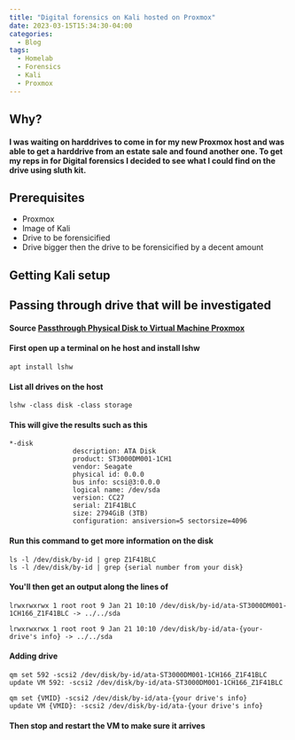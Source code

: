 ```yaml
---
title: "Digital forensics on Kali hosted on Proxmox"
date: 2023-03-15T15:34:30-04:00
categories:
  - Blog
tags:
  - Homelab
  - Forensics
  - Kali
  - Proxmox
---
```



## Why?

####  I was waiting on harddrives to come in for my new Proxmox host and was able to get a harddrive from an estate sale and found another one. To get my reps in for Digital forensics I decided to see what I could find on the drive using sluth kit.

## Prerequisites

- Proxmox
- Image of Kali
- Drive to be forensicified 
- Drive bigger then the drive to be forensicified by a decent amount


## Getting Kali setup

## Passing through drive that will be investigated

#### Source [Passthrough Physical Disk to Virtual Machine Proxmox](https://pve.proxmox.com/wiki/Passthrough_Physical_Disk_to_Virtual_Machine_(VM))

#### First open up a terminal on he host and install lshw

``` 
apt install lshw
```

#### List all drives on the host
``` 
lshw -class disk -class storage
```

#### This will give the results such as this

```
*-disk
                description: ATA Disk
                product: ST3000DM001-1CH1
                vendor: Seagate
                physical id: 0.0.0
                bus info: scsi@3:0.0.0
                logical name: /dev/sda
                version: CC27
                serial: Z1F41BLC
                size: 2794GiB (3TB)
                configuration: ansiversion=5 sectorsize=4096
```

#### Run this command to get more information on the disk

``` 
ls -l /dev/disk/by-id | grep Z1F41BLC
ls -l /dev/disk/by-id | grep {serial number from your disk} 
```

#### You'll then get an output along the lines of 

``` 
lrwxrwxrwx 1 root root 9 Jan 21 10:10 /dev/disk/by-id/ata-ST3000DM001-1CH166_Z1F41BLC -> ../../sda

lrwxrwxrwx 1 root root 9 Jan 21 10:10 /dev/disk/by-id/ata-{your-drive's info} -> ../../sda
```

#### Adding drive

```
qm set 592 -scsi2 /dev/disk/by-id/ata-ST3000DM001-1CH166_Z1F41BLC
update VM 592: -scsi2 /dev/disk/by-id/ata-ST3000DM001-1CH166_Z1F41BLC

qm set {VMID} -scsi2 /dev/disk/by-id/ata-{your drive's info}
update VM {VMID}: -scsi2 /dev/disk/by-id/ata-{your drive's info}
```

#### Then stop and restart the VM to make sure it arrives